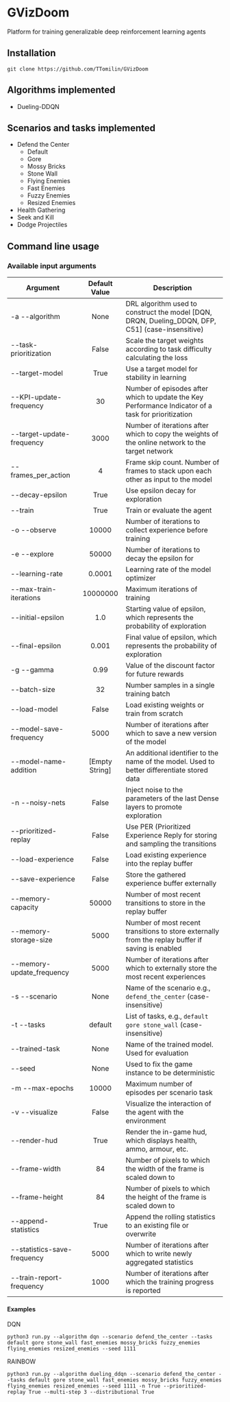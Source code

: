 # GVizDoom
Platform for training generalizable deep reinforcement learning agents

## Installation
```
git clone https://github.com/TTomilin/GVizDoom
```

## Algorithms implemented
* Dueling-DDQN

## Scenarios and tasks implemented
* Defend the Center
  * Default
  * Gore
  * Mossy Bricks
  * Stone Wall
  * Flying Enemies
  * Fast Enemies
  * Fuzzy Enemies
  * Resized Enemies
* Health Gathering
* Seek and Kill
* Dodge Projectiles

## Command line usage

### Available input arguments
| Argument                    | Default Value   | Description |
| --------------------------- |:---------------:| ------------------------- |
| -a --algorithm              | None            | DRL algorithm used to construct the model [DQN, DRQN, Dueling_DDQN, DFP, C51] (case-insensitive)| 
| --task-prioritization       | False           | Scale the target weights according to task difficulty calculating the loss| 
| --target-model              | True            | Use a target model for stability in learning| 
| --KPI-update-frequency      | 30              | Number of episodes after which to update the Key Performance Indicator of a task for prioritization| 
| --target-update-frequency   | 3000            | Number of iterations after which to copy the weights of the online network to the target network| 
| --frames_per_action         | 4               | Frame skip count. Number of frames to stack upon each other as input to the model| 
| --decay-epsilon             | True            | Use epsilon decay for exploration| 
| --train                     | True            | Train or evaluate the agent| 
| -o --observe                | 10000           | Number of iterations to collect experience before training| 
| -e --explore                | 50000           | Number of iterations to decay the epsilon for| 
| --learning-rate             | 0.0001          | Learning rate of the model optimizer| 
| --max-train-iterations      | 10000000        | Maximum iterations of training| 
| --initial-epsilon           | 1.0             | Starting value of epsilon, which represents the probability of exploration| 
| --final-epsilon             | 0.001           | Final value of epsilon, which represents the probability of exploration| 
| -g --gamma                  | 0.99            | Value of the discount factor for future rewards| 
| --batch-size                | 32              | Number samples in a single training batch| 
| --load-model                | False           | Load existing weights or train from scratch| 
| --model-save-frequency      | 5000            | Number of iterations after which to save a new version of the model| 
| --model-name-addition       | [Empty String]  | An additional identifier to the name of the model. Used to better differentiate stored data| 
| -n --noisy-nets             | False           | Inject noise to the parameters of the last Dense layers to promote exploration| 
| --prioritized-replay        | False           | Use PER (Prioritized Experience Reply for storing and sampling the transitions| 
| --load-experience           | False           | Load existing experience into the replay buffer| 
| --save-experience           | False           | Store the gathered experience buffer externally| 
| --memory-capacity           | 50000           | Number of most recent transitions to store in the replay buffer| 
| --memory-storage-size       | 5000            | Number of most recent transitions to store externally from the replay buffer if saving is enabled| 
| --memory-update_frequency   | 5000            | Number of iterations after which to externally store the most recent experiences | 
| -s --scenario               | None            | Name of the scenario e.g., `defend_the_center` (case-insensitive) | 
| -t --tasks                  | default         | List of tasks, e.g., `default gore stone_wall` (case-insensitive) | 
| --trained-task              | None            | Name of the trained model. Used for evaluation | 
| --seed                      | None            | Used to fix the game instance to be deterministic| 
| -m --max-epochs             | 10000           | Maximum number of episodes per scenario task| 
| -v --visualize              | False           | Visualize the interaction of the agent with the environment| 
| --render-hud                | True            | Render the in-game hud, which displays health, ammo, armour, etc.| 
| --frame-width               | 84              | Number of pixels to which the width of the frame is scaled down to| 
| --frame-height              | 84              | Number of pixels to which the height of the frame is scaled down to| 
| --append-statistics         | True            | Append the rolling statistics to an existing file or overwrite| 
| --statistics-save-frequency | 5000            | Number of iterations after which to write newly aggregated statistics| 
| --train-report-frequency    | 1000            | Number of iterations after which the training progress is reported|


#### Examples
DQN
```
python3 run.py --algorithm dqn --scenario defend_the_center --tasks default gore stone_wall fast_enemies mossy_bricks fuzzy_enemies flying_enemies resized_enemies --seed 1111
```

RAINBOW
```
python3 run.py --algorithm dueling_ddqn --scenario defend_the_center --tasks default gore stone_wall fast_enemies mossy_bricks fuzzy_enemies flying_enemies resized_enemies --seed 1111 -n True --prioritized-replay True --multi-step 3 --distributional True
```